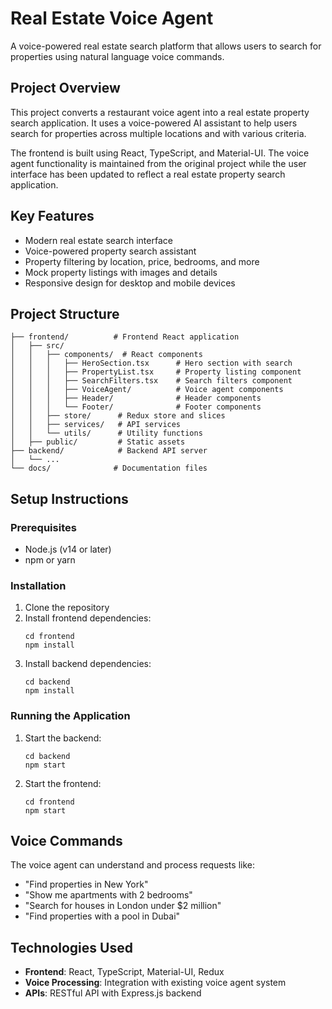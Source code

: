 # Real Estate Voice Agent

A voice-powered real estate search platform that allows users to search for properties using natural language voice commands.

## Project Overview

This project converts a restaurant voice agent into a real estate property search application. It uses a voice-powered AI assistant to help users search for properties across multiple locations and with various criteria.

The frontend is built using React, TypeScript, and Material-UI. The voice agent functionality is maintained from the original project while the user interface has been updated to reflect a real estate property search application.

## Key Features

- Modern real estate search interface
- Voice-powered property search assistant
- Property filtering by location, price, bedrooms, and more
- Mock property listings with images and details
- Responsive design for desktop and mobile devices

## Project Structure

```
├── frontend/          # Frontend React application
│   ├── src/
│   │   ├── components/  # React components
│   │   │   ├── HeroSection.tsx      # Hero section with search
│   │   │   ├── PropertyList.tsx     # Property listing component
│   │   │   ├── SearchFilters.tsx    # Search filters component
│   │   │   ├── VoiceAgent/          # Voice agent components
│   │   │   ├── Header/              # Header components
│   │   │   └── Footer/              # Footer components
│   │   ├── store/      # Redux store and slices
│   │   ├── services/   # API services
│   │   └── utils/      # Utility functions
│   ├── public/         # Static assets
├── backend/            # Backend API server
│   └── ...
└── docs/              # Documentation files
```

## Setup Instructions

### Prerequisites

- Node.js (v14 or later)
- npm or yarn

### Installation

1. Clone the repository
2. Install frontend dependencies:
   ```
   cd frontend
   npm install
   ```
3. Install backend dependencies:
   ```
   cd backend
   npm install
   ```

### Running the Application

1. Start the backend:
   ```
   cd backend
   npm start
   ```
2. Start the frontend:
   ```
   cd frontend
   npm start
   ```

## Voice Commands

The voice agent can understand and process requests like:

- "Find properties in New York"
- "Show me apartments with 2 bedrooms"
- "Search for houses in London under $2 million"
- "Find properties with a pool in Dubai"

## Technologies Used

- **Frontend**: React, TypeScript, Material-UI, Redux
- **Voice Processing**: Integration with existing voice agent system
- **APIs**: RESTful API with Express.js backend 